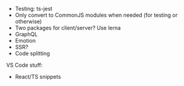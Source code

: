 * Testing: ts-jest
* Only convert to CommonJS modules when needed (for testing or otherwise)
* Two packages for client/server? Use lerna
* GraphQL
* Emotion
* SSR?
* Code splitting

VS Code stuff:
* React/TS snippets
